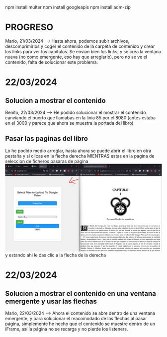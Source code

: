 npm install multer
npm install googleapis
npm install adm-zip

# PROGRESO
Mario, 21/03/2024 --> Hasta ahora, podemos subir archivos, descomprimirlos y coger el contenido de la carpeta de contenido y crear los links para ver los capítulos.
Se envian bien los links, y se crea la ventana nueva (no como emergente, eso hay que arreglarlo), pero no se ve el contenido, falta de solucionar este problema.

# 22/03/2024
## Solucion a mostrar el contenido
Benito, 22/03/2024 --> He podido solucionar el mostrar el contenido canviando el puerto que llamabas en la linia 85
por el 8080 (antes estaba en el 3000 y parece que ahora se muestra la portada del libro)
## Pasar las paginas del libro
Lo he podido medio arreglar, hasta ahora se puede abrir el libro en otra pestaña y si clicas en la flecha derecha MIENTRAS estas en la pagina de seleccion de ficheros pasaras de pàgina
![alt text](image-4.png)
y estando ahi le das clic a la flecha de la derecha

# 22/03/2024
## Solucion a mostrar el contenido en una ventana emergente y usar las flechas
Mario, 22/03/2024 --> Ahora el contenido se abre dentro de una ventana emergente, y para solucionar el reacomodado de las flechas al pasar página, simplemente he hecho que el contenido se muestre dentro de un iFrame, así la página no se recarga y no pierde los listeners.